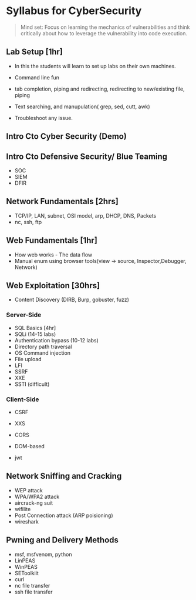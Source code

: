 # Syllabus for CyberSecurity

> Mind set: Focus on learning the mechanics of vulnerabilities and think critically about how to leverage the vulnerability into code execution. 

## Lab Setup [1hr]
- In this the students will learn to set up labs on their own machines.
- Command line fun 
 - tab completion, piping and redirecting, redirecting to new/existing file, piping
 - Text searching, and manupulation( grep, sed, cutt, awk)

- Troubleshoot any issue.

## Intro Cto Cyber Security (Demo) 
## Intro Cto Defensive Security/ Blue Teaming
- SOC
- SIEM
- DFIR 

## Network Fundamentals [2hrs]
- TCP/IP, LAN, subnet, OSI model, arp, DHCP, DNS, Packets
- nc, ssh, ftp

## Web Fundamentals [1hr]
- How web works - The data flow
- Manual enum using browser tools(view -> source, Inspector,Debugger, Network)

## Web Exploitation [30hrs]
- Content Discovery (DIRB, Burp, gobuster, fuzz)
### Server-Side
 - SQL Basics [4hr]
 - SQLi (14-15 labs)
 - Authentication bypass (10-12 labs)
 - Directory path traversal
 - OS Command injection 
 - File upload
 - LFI 
 - SSRF
 - XXE
 - SSTI (difficult)

 ### Client-Side
- CSRF
- XXS
- CORS
- DOM-based

- jwt

## Network Sniffing and Cracking
 - WEP attack
 - WPA/WPA2 attack
 - aircrack-ng suit
 - wifilite
 - Post Connection attack (ARP poisioning)
 - wireshark

## Pwning and Delivery Methods
 - msf, msfvenom, python
 - LinPEAS
 - WinPEAS
 - SEToolkiit
 - curl 
 - nc file transfer
 - ssh file transfer

